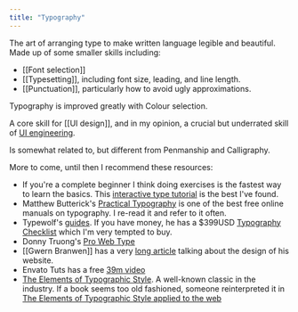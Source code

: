 ```yaml
---
title: "Typography"
---
```


The art of arranging type to make written language legible and beautiful. Made up of some smaller skills including:

- [[Font selection]]
- [[Typesetting]], including font size, leading, and line length.
- [[Punctuation]], particularly how to avoid ugly approximations.

Typography is improved greatly with Colour selection.

A core skill for [[UI design]], and in my opinion, a crucial but underrated skill of [UI engineering](notes/UI%20engineering).

Is somewhat related to, but different from Penmanship and Calligraphy.

More to come, until then I recommend these resources:

- If you're a complete beginner I think doing exercises is the fastest way to learn the basics. This [interactive type tutorial](https://www.learnui.design/tools/typography-tutorial.html) is the best I've found. 
- Matthew Butterick's [Practical Typography](https://practicaltypography.com/) is one of the best free online manuals on typography. I re-read it and refer to it often. 
- Typewolf's [guides](https://www.typewolf.com/guides). If you have money, he has a $399USD [Typography Checklist](https://www.typewolf.com/checklist)  which I'm very tempted to buy.
- Donny Truong's [Pro Web Type](https://prowebtype.com/)
- [[Gwern Branwen]] has a very [long article](https://www.gwern.net/Design) talking about the design of his website.
- Envato Tuts has a free [39m video](https://youtu.be/yAuUDyUC-GM)
- [The Elements of Typographic Style](https://readings.design/PDF/the_elements_of_typographic_style.pdf). A well-known classic in the industry. If a book seems too old fashioned, someone reinterpreted it in [The Elements of Typographic Style applied to the web](http://webtypography.net/toc/)

